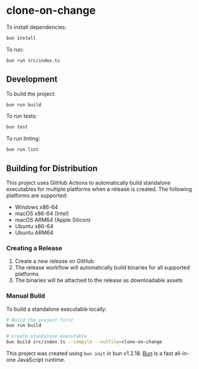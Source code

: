 # clone-on-change

To install dependencies:

```bash
bun install
```

To run:

```bash
bun run src/index.ts
```

## Development

To build the project:

```bash
bun run build
```

To run tests:

```bash
bun test
```

To run linting:

```bash
bun run lint
```

## Building for Distribution

This project uses GitHub Actions to automatically build standalone executables for multiple platforms when a release is created. The following platforms are supported:

- Windows x86-64
- macOS x86-64 (Intel)
- macOS ARM64 (Apple Silicon)
- Ubuntu x86-64
- Ubuntu ARM64

### Creating a Release

1. Create a new release on GitHub
2. The release workflow will automatically build binaries for all supported platforms
3. The binaries will be attached to the release as downloadable assets

### Manual Build

To build a standalone executable locally:

```bash
# Build the project first
bun run build

# Create standalone executable
bun build src/index.ts --compile --outfile=clone-on-change
```

This project was created using `bun init` in bun v1.2.18. [Bun](https://bun.sh) is a fast all-in-one JavaScript runtime.
